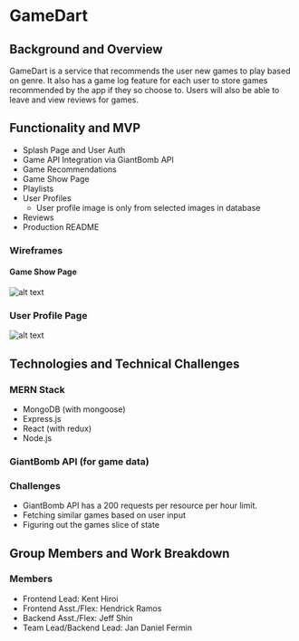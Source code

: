 # GameDart

## Background and Overview

GameDart is a service that recommends the user new games to play based on genre. It also has a game log feature for each user to store games recommended by the app if they so choose to. Users will also be able to leave and view reviews for games. 

## Functionality and MVP
- Splash Page and User Auth
- Game API Integration via GiantBomb API
- Game Recommendations
- Game Show Page
- Playlists
- User Profiles
  - User profile image is only from selected images in database
- Reviews
- Production README
### Wireframes
#### Game Show Page
![alt text](https://i.imgur.com/ekHVFuw.png)

### User Profile Page
![alt text](https://i.imgur.com/YYS1am4.png)



## Technologies and Technical Challenges
### MERN Stack
- MongoDB (with mongoose)
- Express.js
- React (with redux)
- Node.js
### GiantBomb API (for game data)
### Challenges
- GiantBomb API has a 200 requests per resource per hour limit.
- Fetching similar games based on user input
- Figuring out the games slice of state
## Group Members and Work Breakdown
### Members
- Frontend Lead: Kent Hiroi
- Frontend Asst./Flex: Hendrick Ramos
- Backend Asst./Flex: Jeff Shin
- Team Lead/Backend Lead: Jan Daniel Fermin



